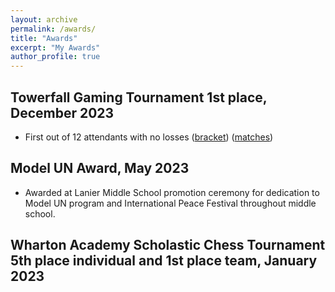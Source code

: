 ```yaml
---
layout: archive
permalink: /awards/
title: "Awards"
excerpt: "My Awards"
author_profile: true 
---
```


## Towerfall Gaming Tournament 1st place, December 2023 
- First out of 12 attendants with no losses ([bracket](https://www.start.gg/tournament/towerfall-tournament-9/event/towerfall/brackets/1530137/2301816)) ([matches](https://www.youtube.com/playlist?list=PLSFWvCJ_bkhkIJEaqJYzX6zZ4c54yRMoM))

## Model UN Award, May 2023
- Awarded at Lanier Middle School promotion ceremony for dedication to Model UN program and International Peace Festival throughout middle school.

## Wharton Academy Scholastic Chess Tournament 5th place individual and 1st place team, January 2023
